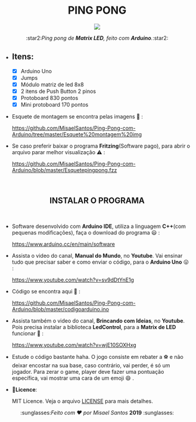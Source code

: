 <h1 align = "center"> PING PONG </h1>

<p align = "center">
  <img src = "https://github.com/MisaelSeuda/Ping-Pong-com-Arduino/blob/master/pingpong.gif">
</p>

<p align = "center">
  :star2:<i>Ping pong de <strong>Matrix LED</strong>, feito com <strong>Arduino</strong>.</i>:star2:
</p>

* <h2> Itens: </h2>

  - [x] Arduino Uno
  - [x] Jumps
  - [x] Módulo matriz de led 8x8
  - [x] 2 itens de Push Button 2 pinos
  - [x] Protoboard 830 pontos 
  - [x] Mini protoboard 170 pontos
  
* Esquete de montagem se encontra pelas imagens :sunrise_over_mountains: :

    https://github.com/MisaelSantos/Ping-Pong-com-Arduino/tree/master/Esquete%20montagem%20img
  
 * Se caso preferir baixar o programa **Fritzing**(Software pago), para abrir o arquivo parar melhor visualização :warning: :
  
    https://github.com/MisaelSantos/Ping-Pong-com-Arduino/blob/master/Esquetepingpong.fzz
    
 <br>
 
 <h2 align = "center"> INSTALAR O PROGRAMA </h2>
 
 <br>
 
 * Software desenvolvido com <strong>Arduino IDE</strong>, utiliza a linguagem <strong>C++</strong>(com pequenas modificações), faça o download do programa :smiley: :

    https://www.arduino.cc/en/main/software

  
* Assista o video do canal, **Manual do Mundo**, no **Youtube**. Vai ensinar tudo que precisar saber e como enviar o código, para o **Arduino Uno** :stuck_out_tongue: : 
  
    https://www.youtube.com/watch?v=sv9dDtYnE1g
    
    
* Código se encontra aqui :facepunch: :

    https://github.com/MisaelSantos/Ping-Pong-com-Arduino/blob/master/codigoarduino.ino
    
    
* Assista também o video do canal, **Brincando com Ideias**, no **Youtube**. Pois precisa instalar a biblioteca **LedControl**, para a **Matrix de LED** funcionar :rotating_light: :

    https://www.youtube.com/watch?v=wjE10SOXHxg

    
 * Estude o código bastante haha. O jogo consiste em rebater a :soccer: e não deixar encostar na sua base, caso contrário, vai perder, é só um jogador. Para zerar o game, player deve fazer uma pontuação específica, vai mostrar uma cara de um emoji  :smile: .
 
  * :memo:**Licence**:
  
    MIT Licence. Veja o arquivo [LICENSE](https://github.com/MisaelSantos/Matrixled/blob/master/LICENSE) para mais detalhes.


<p align = "center">
  :sunglasses:<i>Feito com ♥ por Misael Santos</i> <strong>2019</strong> :sunglasses: 
</p>
